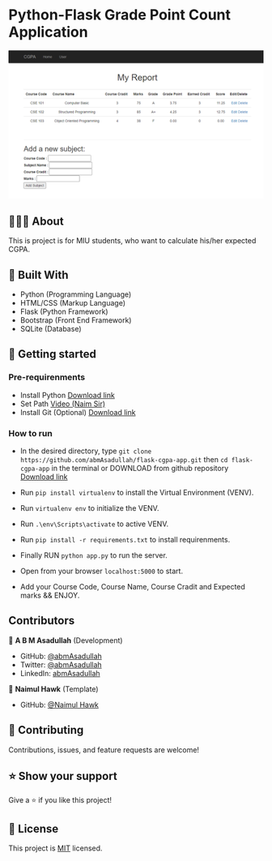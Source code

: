 # Python-Flask Grade Point Count Application

![screenshot](./images/demo.PNG)<br>
## 👩🏼‍💻 About
This is project is for MIU students, who want to calculate his/her expected CGPA.<br>

## 🔧 Built With
- Python (Programming Language)
- HTML/CSS (Markup Language)
- Flask (Python Framework)
- Bootstrap (Front End Framework)
- SQLite (Database)

## 🤖 Getting started

### Pre-requirenments
- Install Python [Download link](https://www.python.org/downloads/)
- Set Path [Video (Naim Sir)](https://www.youtube.com/watch?v=EDNpd-7vaJ8&list=PL5WWFMzXof5hA8cLzEoim7BEkHcmddbOK&index=6)
- Install Git (Optional) [Download link](https://git-scm.com/downloads)

### How to run

- In the desired directory, type `git clone https://github.com/abmAsadullah/flask-cgpa-app.git` then `cd flask-cgpa-app` in the terminal or DOWNLOAD from github repository [Download link](https://github.com/abmAsadullah/flask-cgpa-app)

- Run `pip install virtualenv` to install the Virtual Environment (VENV).


- Run `virtualenv env` to initialize the VENV.

- Run `.\env\Scripts\activate` to active VENV.

- Run `pip install -r requirements.txt` to install requirenments.

- Finally RUN `python app.py` to run the server.

- Open from your browser `localhost:5000` to start.

- Add your Course Code, Course Name, Course Cradit and Expected marks && ENJOY.

## Contributors

👤 **A B M Asadullah** (Development)

- GitHub: [@abmAsadullah](https://github.com/abmAsadullah)
- Twitter: [@abmAsadullah](https://twitter.com/abmAsadullah)
- LinkedIn: [abmAsadullah](https://www.linkedin.com/in/abmAsadullah)

👤 **Naimul Hawk** (Template)

- GitHub: [@Naimul Hawk](https://github.com/naimul011)


## 🤝 Contributing

Contributions, issues, and feature requests are welcome!

## ⭐ Show your support

Give a ⭐️ if you like this project!

## 📝 License

This project is [MIT](https://opensource.org/licenses/MIT) licensed.
